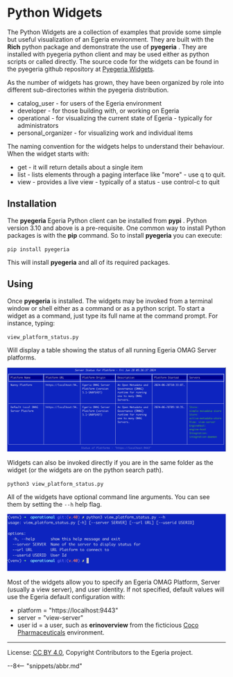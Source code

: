 <!-- SPDX-License-Identifier: CC-BY-4.0 -->
<!-- Copyright Contributors to the Egeria project. -->

# Python Widgets

The Python Widgets are a collection of examples that provide some simple but useful visualization of an Egeria environment. They 
are built with the **Rich** python package and demonstrate the use of **pyegeria** . They are installed with pyegeria
python client and may be used either as python scripts or called directly. The source code for the widgets can be found
in the pyegeria github repository at [Pyegeria Widgets](https://github.com/odpi/egeria-python/tree/690e3689a749c5de148087c626b2f5712085c9b0/examples/widgets).

As the number of widgets has grown, they have been organized by role into different sub-directories within the pyegeria distribution. 

* catalog_user - for users of the Egeria environment
* developer - for those building with, or working on Egeria
* operational - for visualizing the current state of Egeria - typically for administrators
* personal_organizer - for visualizing work and individual items

The naming convention for the widgets helps to understand their behaviour.
When the widget starts with:

* get - it will return details about a single item
* list - lists elements through a paging interface like "more" - use q to quit.
* view - provides a live view - typically of a status - use control-c to quit

## Installation
The **pyegeria** Egeria Python client can be installed from **pypi** . Python version 3.10 and above is a pre-requisite.
One common way to install Python packages is with the **pip** command. So to install **pyegeria** you can execute:

`pip install pyegeria`

This will install **pyegeria** and all of its required packages.

## Using

Once **pyegeria** is installed. The widgets may be invoked from a terminal window or shell either as a command or as a python script.
To start a widget as a command, just type its full name at the command prompt. For instance, typing:

`view_platform_status.py`

Will display a table showing the status of all running Egeria OMAG Server platforms.

![view_platform_status.png](view_platform_status.png)


Widgets can also be invoked directly if you are in the same folder as the widget (or the widgets are on the python search path).

`python3 view_platform_status.py`

All of the widgets have optional command line arguments. You can see them by setting the `--h` help flag.

![widget help](widget-help.png)

Most of the widgets allow you to specify an Egeria OMAG Platform, Server (usually a view server), and user identity. 
If not specified, default values will use the Egeria default configuration with:

* platform = "https://localhost:9443"
* server = "view-server"
* user id = a user, such as **erinoverview** from the ficticious [Coco Pharmaceuticals](https://egeria-project.org/practices/coco-pharmaceuticals/) environment.





----
License: [CC BY 4.0](https://creativecommons.org/licenses/by/4.0/),
Copyright Contributors to the Egeria project.

--8<-- "snippets/abbr.md"